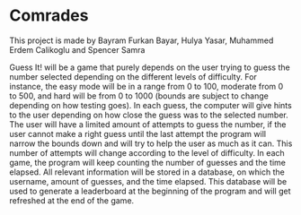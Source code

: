 # Comrades
This project is made by Bayram Furkan Bayar, Hulya Yasar, Muhammed Erdem Calikoglu and Spencer Samra

Guess It! will be a game that purely depends on the user trying to guess the number selected depending on the different levels of difficulty. 
For instance, the easy mode will be in a range from 0 to 100, moderate from 0 to 500, and hard will be from 0 to 1000 (bounds are subject to change depending on how testing goes). 
In each guess, the computer will give hints to the user depending on how close the guess was to the selected number. 
The user will have a limited amount of attempts to guess the number, if the user cannot make a right guess until the last attempt the program will narrow the bounds down 
and will try to help the user as much as it can. This number of attempts will change according to the level of difficulty. In each game, the program will keep counting 
the number of guesses and the time elapsed. All relevant information will be stored in a database, on which the username, amount of guesses, and the time elapsed. 
This database will be used to generate a leaderboard at the beginning of the program and will get refreshed at the end of the game.
